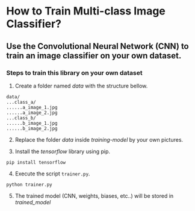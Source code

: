 # How to Train Multi-class Image Classifier?
## Use the Convolutional Neural Network (CNN) to train an image classifier on your own dataset.

### Steps to train this library on your own dataset

1. Create a folder named *data* with the structure bellow.
```
data/
...class_a/
......a_image_1.jpg
......a_image_2.jpg
...class_b/
......b_image_1.jpg
......b_image_2.jpg
```

2. Replace the folder *data* inside *training-model* by your own pictures.

3. Install the *tensorflow* library using pip.
```
pip install tensorflow
```
4. Execute the script ```trainer.py```.
```
python trainer.py
```

5. The trained model (CNN, weights, biases, etc..) will be stored in *trained_model*
